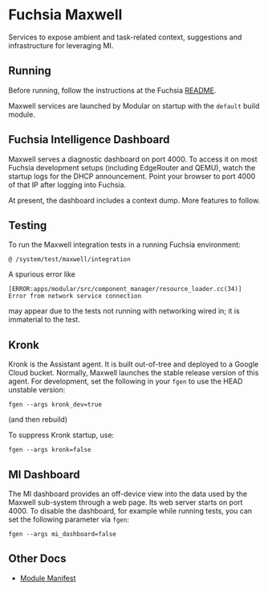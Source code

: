 # Fuchsia Maxwell

Services to expose ambient and task-related context, suggestions and
infrastructure for leveraging MI.

## Running

Before running, follow the instructions at the Fuchsia
[README](https://fuchsia.googlesource.com/docs/+/HEAD/README.md).

Maxwell services are launched by Modular on startup with the `default` build
module.

## Fuchsia Intelligence Dashboard

Maxwell serves a diagnostic dashboard on port 4000. To access it on most Fuchsia
development setups (including EdgeRouter and QEMU), watch the startup logs for
the DHCP announcement. Point your browser to port 4000 of that IP after logging
into Fuchsia.

At present, the dashboard includes a context dump. More features to follow.

## Testing

To run the Maxwell integration tests in a running Fuchsia environment:

    @ /system/test/maxwell/integration

A spurious error like

    [ERROR:apps/modular/src/component_manager/resource_loader.cc(34)] Error from network service connection

may appear due to the tests not running with networking wired in; it is
immaterial to the test.

## Kronk

Kronk is the Assistant agent. It is built out-of-tree and deployed to a Google
Cloud bucket. Normally, Maxwell launches the stable release version of this
agent. For development, set the following in your `fgen` to use the HEAD
unstable version:

    fgen --args kronk_dev=true

(and then rebuild)

To suppress Kronk startup, use:

    fgen --args kronk=false

## MI Dashboard

The MI dashboard provides an off-device view into the data used by the
Maxwell sub-system through a web page.  Its web server starts on port 4000.
To disable the dashboard, for example while running tests, you can set the
following parameter via `fgen`:

    fgen --args mi_dashboard=false

## Other Docs

* [Module Manifest](docs/module_manifest.md)
